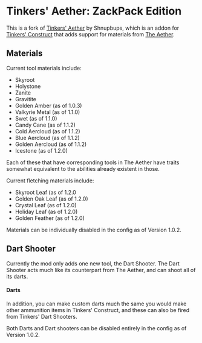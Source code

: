 # Tinkers' Aether: ZackPack Edition

This is a fork of [Tinkers' Aether](https://github.com/Shnupbups/TinkersAether) by Shnupbups, which is an addon for [Tinkers' Construct](https://github.com/SlimeKnights/TinkersConstruct) that adds support for materials from [The Aether](https://github.com/Gilded-Games/The-Aether-Archived).

## Materials
Current tool materials include:
<ul>
  <li>Skyroot</li>
  <li>Holystone</li>
  <li>Zanite</li>
  <li>Gravitite</li>
  <li>Golden Amber (as of 1.0.3)</li>
  <li>Valkyrie Metal (as of 1.1.0)</li>
  <li>Swet (as of 1.1.0)</li>
  <li>Candy Cane (as of 1.1.2)</li>
  <li>Cold Aercloud (as of 1.1.2)</li>
  <li>Blue Aercloud (as of 1.1.2)</li>
  <li>Golden Aercloud (as of 1.1.2)</li>
  <li>Icestone (as of 1.2.0)</li>
</ul>
Each of these that have corresponding tools in The Aether have traits somewhat equivalent to the abilities already existent in those.

Current fletching materials include:
<ul>
  <li>Skyroot Leaf (as of 1.2.0</li>
  <li>Golden Oak Leaf (as of 1.2.0)</li>
  <li>Crystal Leaf (as of 1.2.0)</li>
  <li>Holiday Leaf (as of 1.2.0)</li>
  <li>Golden Feather (as of 1.2.0)</li>
</ul>
Materials can be individually disabled in the config as of Version 1.0.2.

## Dart Shooter
Currently the mod only adds one new tool, the Dart Shooter. The Dart Shooter acts much like its counterpart from The Aether, and can shoot all of its darts.

#### Darts
In addition, you can make custom darts much the same you would make other ammunition items in Tinkers' Construct, and these can also be fired from Tinkers' Dart Shooters.

Both Darts and Dart shooters can be disabled entirely in the config as of Version 1.0.2.